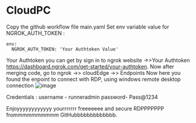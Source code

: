 # CloudPC
Copy the github workflow file main.yaml
Set env variable value for NGROK_AUTH_TOKEN :
```
env:
  NGROK_AUTH_TOKEN: 'Your Authtoken Value'
```
 Your Authtoken you can get by sign in to ngrok website ->>Your Authtoken https://dashboard.ngrok.com/get-started/your-authtoken.
Now after merging code, go to ngrok ->> cloudEdge ->> Endpoints 
Now here you found the enpoint to connect with RDP, using windows remote desktop connection ![image](https://github.com/Sangwaniya/CloudPC/assets/87386688/a3a58dce-0b61-442c-ad7b-a47a213da4e4)

Credentials : 
username - runneradmin
password- Pass@1234

Enjoyyyyyyyyyyyy yourrrrrrr freeeeeee and secure RDPPPPPPP frommmmmmmmmm GitHubbbbbbbbbbbbb.
 

